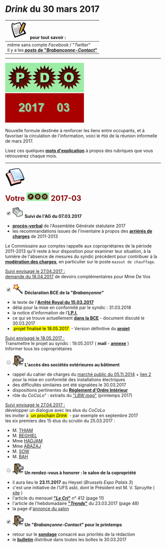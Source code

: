 # *Drink* du 30 mars 2017

| ![](posts.png)pour tout savoir : |
| :--- |
| même sans compte *Facebook* / "*Twitter*"<br>il y a les [***posts* de "*Brabançonne-Contact*"**](https://brab80webscom.github.io/facebookfeeds/) |

---

![](PDO.png) ![](2017-03.gif)

Nouvelle formule destinée à renforcer les liens entre occupants, et à favoriser la circulation de l'information, voici le ` PDO ` de la réunion informelle de mars 2017.

Lisez ces quelques [**mots d'explication**](https://brab80webscom.github.io/facebookfeeds/Drink_20170330/PDO_definition.html) à propos des rubriques que vous retrouverez chaque mois.

---

![](pages.png)

<b><font size="5" color="#8A0808">Votre <img src="PDO_small.png"> 2017-03</font></b>

![](plein.png) ![](newPDOfile.png) **Suivi de l'AG du 07.03.2017**

* [**procès-verbal**](https://drive.google.com/open?id=0B_p7giU0NqM8eld4SjFwODg3VVk) de l'Assemblée Générale statutaire 2017  
* les recommandations issues de l'inventaire à propos des [**arriérés de charges**](https://sites.google.com/site/brab80invent2016/abandon-des-poursuites-aupres-des-debiteurs) de 2011-2013

Le Commissaire aux comptes rappelle aux copropriétaires de la période 2011-2013 qu'il reste à leur disposition pour examiner leur situation, à la lumière de l'absence de mesures du syndic précédent pour contribuer à la [**modération des charges**](https://sites.google.com/site/brab80invent2016/surfacturations-de-mazout-de-chauffage), en particulier sur le poste `mazout de chauffage`.

<u>Suivi envisagé le 27.04.2017 :</u>  
[demande du 18.04.2017](https://drive.google.com/file/d/0B_p7giU0NqM8M1hyZFl0U0RZNUk/view?usp=sharing) de devoirs complémentaires pour Mme De Vos

![](plein.png) ![](itemAG.png) **Déclaration BCE de la "*Brabançonne*"**

* le texte de l'[**Arrêté Royal du 15.03.2017**](https://brab80webscom.github.io/facebookfeeds/Drink_20170330/AR_20170315.html)  
* délai pour la mise en conformité par le syndic : 31.03.2018  
* la notice d'information de l'[**I.P.I.**](http://www.ipi.be/publications/toutes-les-publications/inscription-des-syndics-la-bce-pour-plus-de-transparence)  
* ce qui se trouve actuellement [**dans la BCE**](https://docs.google.com/viewer?a=v&pid=sites&srcid=ZGVmYXVsdGRvbWFpbnxicmFiY29udGFjdHxneDo2ZWRiOTgyNGNlYTRjODJi) - document discuté le 30.03.2017  
* <mark>&nbsp;projet finalisé le 18.05.2017&nbsp;</mark> - Version définitive du [**projet**](Inscription_syndic.md) 

<u>Suivi envisagé le 18.05.2017 :</u>  
Transmettre le projet au syndic : 19.05.2017 ( **mail** - [**annexe**](Inscription_syndic.pdf) )  
Informer tous les copropriétaires

![](vide.png) ![](ForUs.png) **L'accès des sociétés extérieures au bâtiment**

* rappel du cahier de charges du [marché public du 05.11.2014](https://sites.google.com/site/brabcontact/blog-posts/Avis_adjudication_publique_Installations_electr_Brabanconne.pdf?attredirects=0&d=1) + [lien 2](https://sites.google.com/site/brabcontact/blog-posts/188820_0_0_fr-FR.pdf?attredirects=0&d=1)<br>pour la mise en conformité des installations ëlectriques  
* des difficultés similaires ont été signalées le 30.03.2017  
* dispositions pertinentes du [**Réglement d'Ordre Intérieur**](ROI_Art3-4.png)  
* rôle du *CoCoLo*" : extraits du ["*LBW mag*"](LBW_03_extraits.pdf) (printemps 2017)

<u>Suivi envisagé le 27.04.2017 :</u>  
développer un dialogue avec les élus du *CoCoLo*  
les inviter à <mark>&nbsp;un prochain <i>Drink</i>&nbsp;</mark> - par exemple en septembre 2017  
les six premiers des 15 élus du scrutin du 25.03.2017 :  
* M. [THIAM](01.png)  
* M. [BEGHIEL](02.png)  
* Mme [HADJAM](03.png)  
* Mme [ABAZAJ](04.png)
* M. [SOW](05.png) 
* M. [BAH](06.png)

![](vide.png) ![](ForUs.png) **Un rendez-vous à honorer : le salon de la copropriété**

* il aura lieu le **23.11.2017** au Heysel (*Brussels Expo Palais 3*)  
* c'est une initiative de l'UFS asbl, dont le Président est M. V. Spruytte  ( [site](http://www.ufsyndics.be/) )  
* l'article du mensuel [**"*Le Cri*"**](LeCri.pdf) n° 412 (page 11)  
* l'article de l'hebdomadaire [**"*Trends*"**](Trends.pdf) du 23.03.2017 (page 48)  
* la page d'[annonce du salon](http://www.ufsyndics.be/fr/salon_de_la_copropriete_23_novembre_2017-489.html)

![](plein.png) ![](ForUs.png) **Un "*Brabançonne-Contact*" pour le printemps**

* retour sur le [**sondage**](http://daytodaydr.webs.com/Post_20170118.html) consacré aux priorités de la rédaction  
* le [**bulletin**](http://brab80.webs.com/Contact/Paper_Version_20170330.pdf) distribué dans toutes les boîtes le 30.03.2017

